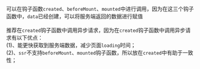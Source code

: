 可以在钩子函数`created`、`beforeMount`、`mounted`中进行调用，因为在这三个钩子函数中，`data`已经创建，可以将服务端返回的数据进行赋值<br> <br>推荐在`created`钩子函数中调用异步请求，因为在`created`钩子函数中调用异步请求有以下优点： <br>(1)、能更快获取到服务端数据，减少页面`loading`时间； <br>(2)、`ssr`不支持`beforeMount`、`mounted`钩子函数，所以放在`created`中有助于一致性；